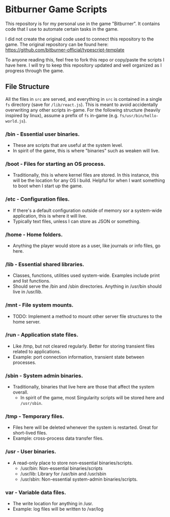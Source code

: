 # Bitburner Game Scripts

This repository is for my personal use in the game "Bitburner". It contains code that I use to automate certain tasks in the game.

I did not create the original code used to connect this repository to the game. The original repository can be found here:
https://github.com/bitburner-official/typescript-template

To anyone reading this, feel free to fork this repo or copy/paste the scripts I have here. I will try to keep this repository updated and well organized as I progress through the game.

## File Structure

All the files in `src` are served, and everything in `src` is contained in a single `fs` directory (save for `/lib/react.js`). This is meant to avoid accidentally overwriting any other scripts in-game. For the following structure (heavily inspired by linux), assume a prefix of `fs` in-game (e.g. `fs/usr/bin/hello-world.js`).

### /bin - Essential user binaries.

- These are scripts that are useful at the system level.
- In spirit of the game, this is where "binaries" such as weaken will live.

### /boot - Files for starting an OS process.

- Traditionally, this is where kernel files are stored. In this instance, this will be the location for any OS I build. Helpful for when I want something to boot when I start up the game.

### /etc - Configuration files.

- If there's a default configuration outside of memory sor a system-wide application, this is where it will live.
- Typically text files, unless I can store as JSON or something.

### /home - Home folders.

- Anything the player would store as a user, like journals or info files, go here.

### /lib - Essential shared libraries.

- Classes, functions, utilities used system-wide. Examples include print and list functions.
- Should serve the /bin and /sbin directories. Anything in /usr/bin should live in /usr/lib.

### /mnt - File system mounts.

- TODO: Implement a method to mount other server file structures to the home server.

### /run - Application state files.

- Like /tmp, but not cleared regularly. Better for storing transient files related to applications.
- Example: port connection information, transient state between processes.

### /sbin - System admin binaries.

- Traditionally, binaries that live here are those that affect the system overall.
  - In spirit of the game, most Singularity scripts will be stored here and `/usr/sbin`.

### /tmp - Temporary files.

- Files here will be deleted whenever the system is restarted. Great for short-lived files.
- Example: cross-process data transfer files.

### /usr - User binaries.

- A read-only place to store non-essential binaries/scripts.
  - /usr/bin: Non-essential binaries/scripts
  - /usr/lib: Library for /usr/bin and /usr/sbin
  - /usr/sbin: Non-essential system-admin binaries/scripts.

### var - Variable data files.

- The write location for anything in /usr.
- Example: log files will be written to /var/log
